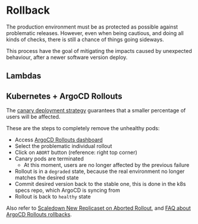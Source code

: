 # Rollback

The production environment must be as protected as possible against problematic releases. However, even when being cautious, and doing all kinds of checks, there is still a chance of things going sideways.

This process have the goal of mitigating the impacts caused by unexpected behaviour, after a newer software version deploy.

## Lambdas



## Kubernetes + ArgoCD Rollouts

The [canary deployment strategy](https://argoproj.github.io/argo-rollouts/concepts/#canary) guarantees that a smaller percentage of users will be affected.

These are the steps to completely remove the unhealthy pods:

- Access [ArgoCD Rollouts dashboard](https://argoproj.github.io/argo-rollouts/dashboard/)
- Select the problematic individual rollout
- Click on `ABORT` button (reference: right top corner)
- Canary pods are terminated
    - At this moment, users are no longer affected by the previous failure
- Rollout is in a `degraded` state, because the real environment no longer matches the desired state
- Commit desired version back to the stable one, this is done in the k8s specs repo, which ArgoCD is syncing from 
- Rollout is back to `healthy` state

Also refer to [Scaledown New Replicaset on Aborted Rollout](https://argoproj.github.io/argo-rollouts/features/scaledown-aborted-rs/), and [FAQ about ArgoCD Rollouts rollbacks](https://argoproj.github.io/argo-rollouts/FAQ/#rollbacks).
